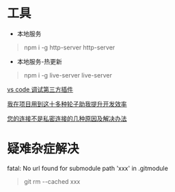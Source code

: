 # 工具

- 本地服务
> npm i -g http-server
> http-server

- 本地服务-热更新
> npm i -g live-server
> live-server


[vs code 调试第三方插件](https://github.com/Cslove/Blog/blob/master/learn-debugging-in-vscode.md)

[我在项目用到这十多种轮子助我提升开发效率](https://juejin.cn/post/7012012633180078117?utm_source=gold_browser_extension)

[您的连接不是私密连接的几种原因及解决办法](https://segmentfault.com/a/1190000040074507)


# 疑难杂症解决
fatal: No url found for submodule path 'xxx' in .gitmodule

> git rm --cached xxx